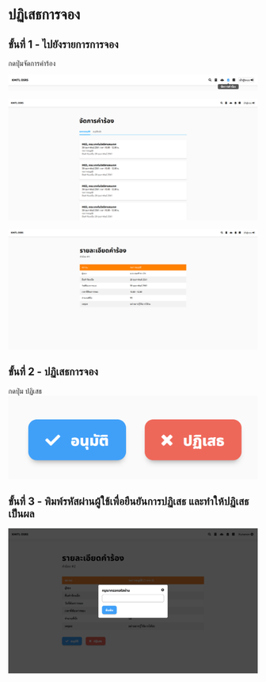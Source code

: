 # ปฏิเสธการจอง

## ขั้นที่ 1 - ไปยังรายการการจอง
กดปุ่มจัดการคำร้อง

![](../../img/navigation-bar/manage-request-button.png)

![](../../img/manage-request/overall.png)

![](../../img/user-request/description.png)

## ขั้นที่ 2 - ปฏิเสธการจอง
กดปุ่ม ปฏิเสธ
![](../../img/manage-request/approve-decline-button.png)

## ขั้นที่ 3 - พิมพ์รหัสผ่านผู้ใช้เพื่อยืนยันการปฏิเสธ และทำให้ปฏิเสธเป็นผล
![](../../img/manage-request/password-confirmation.png)
